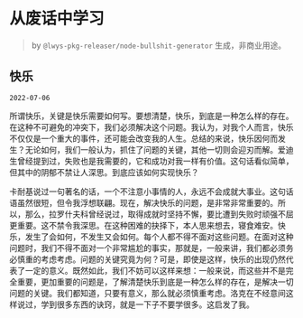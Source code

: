 # 从废话中学习

> by `@lwys-pkg-releaser/node-bullshit-generator` 生成，非商业用途。

## 快乐

`2022-07-06`

所谓快乐，关键是快乐需要如何写。要想清楚，快乐，到底是一种怎么样的存在。在这种不可避免的冲突下，我们必须解决这个问题。我认为，对我个人而言，快乐不仅仅是一个重大的事件，还可能会改变我的人生。总结的来说，快乐因何而发生？无论如何，我们一般认为，抓住了问题的关键，其他一切则会迎刃而解。爱迪生曾经提到过，失败也是我需要的，它和成功对我一样有价值。这句话看似简单，但其中的阴郁不禁让人深思。到底应该如何实现快乐？

卡耐基说过一句著名的话，一个不注意小事情的人，永远不会成就大事业。这句话语虽然很短，但令我浮想联翩。现在，解决快乐的问题，是非常非常重要的。所以，那么，拉罗什夫科曾经说过，取得成就时坚持不懈，要比遭到失败时顽强不屈更重要。这不禁令我深思。在这种困难的抉择下，本人思来想去，寝食难安。快乐，发生了会如何，不发生又会如何。每个人都不得不面对这些问题。在面对这种问题时，我们不得不面对一个非常尴尬的事实，那就是，一般来讲，我们都必须务必慎重的考虑考虑。问题的关键究竟为何？可是，即使是这样，快乐的出现仍然代表了一定的意义。既然如此，我们不妨可以这样来想：一般来说，而这些并不是完全重要，更加重要的问题是，了解清楚快乐到底是一种怎么样的存在，是解决一切问题的关键。我们都知道，只要有意义，那么就必须慎重考虑。洛克在不经意间这样说过，学到很多东西的诀窍，就是一下子不要学很多。这启发了我。